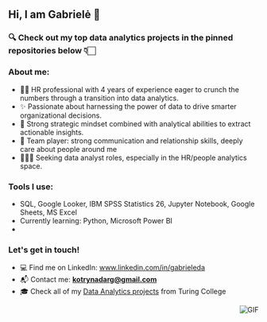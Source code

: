 ## Hi, I am Gabrielė 👋

### 🔍 Check out my top data analytics projects in the pinned repositories below 👇🏻 

### About me:  

- 👯‍♀️ HR professional with 4 years of experience eager to crunch the numbers through a transition into data analytics.
- ✨ Passionate about harnessing the power of data to drive smarter organizational decisions.
- 🧠 Strong strategic mindset combined with analytical abilities to extract actionable insights.
- 💬 Team player: strong communication and relationship skills, deeply care about people around me
- 🕵🏻‍♀️ Seeking data analyst roles, especially in the HR/people analytics space.

### Tools I use: 

- SQL, Google Looker, IBM SPSS Statistics 26, Jupyter Notebook, Google Sheets, MS Excel
- Currently learning: Python, Microsoft Power BI
- 
### Let's get in touch!   
- 💻 Find me on LinkedIn: www.linkedin.com/in/gabrieleda
- 📬 Contact me: **kotrynadarg@gmail.com**
- 🎓 Check all of my [Data Analytics projects](https://github.com/Melisandeimago?tab=repositories) from Turing College

<img align="right" alt="GIF" src="https://media1.giphy.com/media/v1.Y2lkPTc5MGI3NjExaDUwa3Q3ODVlMHp6bnpkbTd5MXBpN3l2dWx5d243YjVwOTJkOGIxeCZlcD12MV9pbnRlcm5hbF9naWZfYnlfaWQmY3Q9Zw/26wfQrP51M7TJGBiHL/giphy.gif" />
